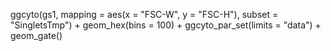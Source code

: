 ggcyto(gs1,
              mapping = aes(x = "FSC-W", y = "FSC-H"),
              subset = "SingletsTmp") +
    geom_hex(bins = 100) + ggcyto_par_set(limits = "data") + geom_gate()